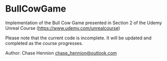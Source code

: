 # BullCowGame
Implementation of the Bull Cow Game presented in Section 2 of the Udemy Unreal Course (https://www.udemy.com/unrealcourse)

Please note that the current code is incomplete. It will be updated and completed as the course progresses.

Author: Chase Hennion <chase_hennion@outlook.com>
